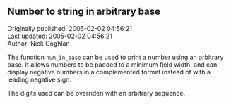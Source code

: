 ## Number to string in arbitrary base  
Originally published: 2005-02-02 04:56:21  
Last updated: 2005-02-02 04:56:21  
Author: Nick Coghlan  
  
The function <code>num_in_base</code> can be used to print a number using an arbitrary base. It allows numbers to be padded to a minimum field width, and can display negative numbers in a complemented format instead of with a leading negative sign.

The digits used can be overriden with an arbitrary sequence.